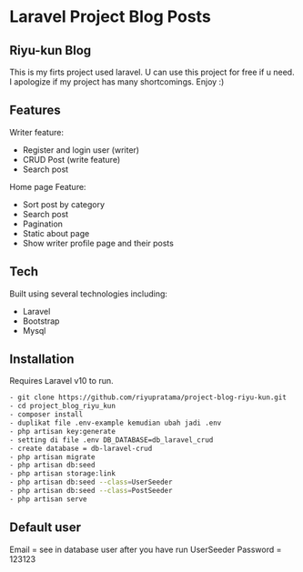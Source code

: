 # Laravel Project Blog Posts
## Riyu-kun Blog

This is my firts project used laravel. U can use this project for free if u need.
I apologize if my project has many shortcomings. Enjoy :)

## Features
Writer feature:
- Register and login user (writer)
- CRUD Post (write feature)
- Search post

Home page Feature:
- Sort post by category
- Search post
- Pagination
- Static about page
- Show writer profile page and their posts

## Tech

Built using several technologies including:

- Laravel
- Bootstrap
- Mysql

## Installation

Requires Laravel v10 to run.

```sh
- git clone https://github.com/riyupratama/project-blog-riyu-kun.git
- cd project_blog_riyu_kun
- composer install
- duplikat file .env-example kemudian ubah jadi .env
- php artisan key:generate
- setting di file .env DB_DATABASE=db_laravel_crud
- create database = db-laravel-crud
- php artisan migrate
- php artisan db:seed
- php artisan storage:link
- php artisan db:seed --class=UserSeeder
- php artisan db:seed --class=PostSeeder
- php artisan serve

```

## Default user

Email = see in database user after you have run UserSeeder
Password = 123123

